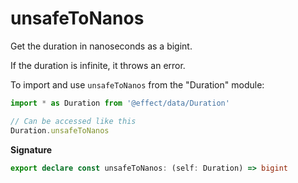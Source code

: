 # unsafeToNanos

Get the duration in nanoseconds as a bigint.

If the duration is infinite, it throws an error.

To import and use `unsafeToNanos` from the "Duration" module:

```ts
import * as Duration from '@effect/data/Duration'

// Can be accessed like this
Duration.unsafeToNanos
```

**Signature**

```ts
export declare const unsafeToNanos: (self: Duration) => bigint
```
